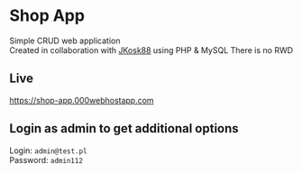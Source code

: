 # Shop App
Simple CRUD web application  
Created in collaboration with [JKosk88](https://github.com/JKosk88) using PHP &amp; MySQL
There is no RWD
## Live
https://shop-app.000webhostapp.com
## Login as admin to get additional options
Login: ``admin@test.pl``  
Password: ``admin112``
